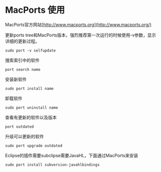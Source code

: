 # MacPorts 使用

MacPorts官方网站[http://www.macports.org](http://www.macports.org/)  
  
更新ports tree和MacPorts版本，强烈推荐第一次运行的时候使用-v参数，显示详细的更新过程。

    sudo port -v selfupdate  
  
搜索索引中的软件

    port search name  
  
安装新软件

    sudo port install name  
  
卸载软件

    sudo port uninstall name  
  
查看有更新的软件以及版本

    port outdated  
  
升级可以更新的软件

    sudo port upgrade outdated  
  
Eclipse的插件需要subclipse需要JavaHL，下面通过MacPorts来安装

    sudo port install subversion-javahlbindings
